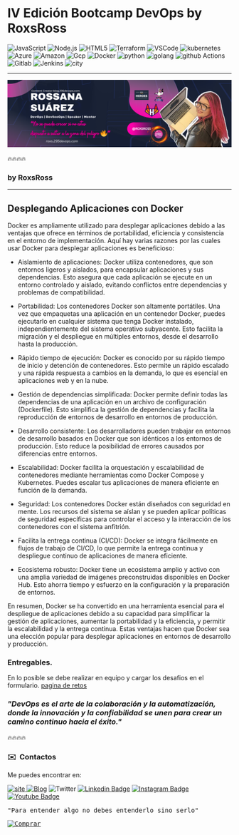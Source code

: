 # IV Edición Bootcamp DevOps by RoxsRoss
![JavaScript](https://img.shields.io/badge/-JavaScript-F7DF1E?style=for-the-badge&logo=JavaScript&logoColor=black)
![Node.js](https://img.shields.io/badge/-Node.js-339933?style=for-the-badge&logo=node.js&logoColor=white)
![HTML5](https://img.shields.io/badge/-HTML5-E34F26?style=for-the-badge&logo=html5&logoColor=white)
![Terraform](https://img.shields.io/badge/terraform-7B42BC?logo=terraform&logoColor=white&style=for-the-badge)
![VSCode](https://img.shields.io/badge/Visual_Studio_Code-0078D4?style=for-the-badge&logo=visual%20studio%20code&logoColor=white)
![kubernetes](https://img.shields.io/badge/kubernetes-326CE5?logo=kubernetes&logoColor=white&style=for-the-badge)
![Azure](https://img.shields.io/badge/azure-0078D4?logo=microsoft-azure&logoColor=white&style=for-the-badge)
![Amazon](https://img.shields.io/badge/Amazon_AWS-232F3E?style=for-the-badge&logo=amazon-aws&logoColor=white)
![Gcp](https://img.shields.io/badge/Google_Cloud-4285F4?style=for-the-badge&logo=google-cloud&logoColor=white)
![Docker](https://img.shields.io/badge/docker-2496ED?logo=docker&logoColor=white&style=for-the-badge)
![python](https://img.shields.io/badge/python-3776AB?logo=python&logoColor=white&style=for-the-badge)
![golang](https://img.shields.io/badge/Go-00ADD8?style=for-the-badge&logo=go&logoColor=white)
![github Actions](https://img.shields.io/badge/GitHub_Actions-2088FF?style=for-the-badge&logo=github-actions&logoColor=white)
![Gitlab](https://img.shields.io/badge/GitLab-330F63?style=for-the-badge&logo=gitlab&logoColor=white)
![Jenkins](	https://img.shields.io/badge/Jenkins-D24939?style=for-the-badge&logo=Jenkins&logoColor=white)
![city](https://img.shields.io/badge/TeamCity-000000?style=for-the-badge&logo=TeamCity&logoColor=white)

---
![](https://github.com/roxsross/roxsross/blob/main/images/roxsross-banner-1.png)

🔥🔥🔥🔥

### by RoxsRoss

---

## Desplegando Aplicaciones con Docker

Docker es ampliamente utilizado para desplegar aplicaciones debido a las ventajas que ofrece en términos de portabilidad, eficiencia y consistencia en el entorno de implementación. Aquí hay varias razones por las cuales usar Docker para desplegar aplicaciones es beneficioso:

- Aislamiento de aplicaciones: Docker utiliza contenedores, que son entornos ligeros y aislados, para encapsular aplicaciones y sus dependencias. Esto asegura que cada aplicación se ejecute en un entorno controlado y aislado, evitando conflictos entre dependencias y problemas de compatibilidad.

- Portabilidad: Los contenedores Docker son altamente portátiles. Una vez que empaquetas una aplicación en un contenedor Docker, puedes ejecutarlo en cualquier sistema que tenga Docker instalado, independientemente del sistema operativo subyacente. Esto facilita la migración y el despliegue en múltiples entornos, desde el desarrollo hasta la producción.

- Rápido tiempo de ejecución: Docker es conocido por su rápido tiempo de inicio y detención de contenedores. Esto permite un rápido escalado y una rápida respuesta a cambios en la demanda, lo que es esencial en aplicaciones web y en la nube.

- Gestión de dependencias simplificada: Docker permite definir todas las dependencias de una aplicación en un archivo de configuración (Dockerfile). Esto simplifica la gestión de dependencias y facilita la reproducción de entornos de desarrollo en entornos de producción.

- Desarrollo consistente: Los desarrolladores pueden trabajar en entornos de desarrollo basados en Docker que son idénticos a los entornos de producción. Esto reduce la posibilidad de errores causados por diferencias entre entornos.

- Escalabilidad: Docker facilita la orquestación y escalabilidad de contenedores mediante herramientas como Docker Compose y Kubernetes. Puedes escalar tus aplicaciones de manera eficiente en función de la demanda.

- Seguridad: Los contenedores Docker están diseñados con seguridad en mente. Los recursos del sistema se aíslan y se pueden aplicar políticas de seguridad específicas para controlar el acceso y la interacción de los contenedores con el sistema anfitrión.

- Facilita la entrega continua (CI/CD): Docker se integra fácilmente en flujos de trabajo de CI/CD, lo que permite la entrega continua y despliegue continuo de aplicaciones de manera eficiente.

- Ecosistema robusto: Docker tiene un ecosistema amplio y activo con una amplia variedad de imágenes preconstruidas disponibles en Docker Hub. Esto ahorra tiempo y esfuerzo en la configuración y la preparación de entornos.

En resumen, Docker se ha convertido en una herramienta esencial para el despliegue de aplicaciones debido a su capacidad para simplificar la gestión de aplicaciones, aumentar la portabilidad y la eficiencia, y permitir la escalabilidad y la entrega continua. Estas ventajas hacen que Docker sea una elección popular para desplegar aplicaciones en entornos de desarrollo y producción.


### Entregables.

En lo posible se debe realizar en equipo y cargar los desafios en el formulario. [pagina de retos](https://reto.295devops.com)

### _"DevOps es el arte de la colaboración y la automatización, donde la innovación y la confiabilidad se unen para crear un camino continuo hacia el éxito."_

🔥🔥🔥🔥


### ✉️  &nbsp;Contactos 

Me puedes encontrar en:

[![site](https://img.shields.io/badge/Hashnode-2962FF?style=for-the-badge&logo=hashnode&logoColor=white&link=https://blog.295devops.com) ](https://blog.295devops.com)
[![Blog](https://img.shields.io/badge/dev.to-0A0A0A?style=for-the-badge&logo=devdotto&logoColor=white&link=https://dev.to/roxsross)](https://dev.to/roxsross)
![Twitter](https://img.shields.io/twitter/follow/roxsross?style=for-the-badge)
[![Linkedin Badge](https://img.shields.io/badge/-LinkedIn-blue?style=for-the-badge&logo=Linkedin&logoColor=white&link=https://www.linkedin.com/in/roxsross/)](https://www.linkedin.com/in/roxsross/)
[![Instagram Badge](https://img.shields.io/badge/-Instagram-purple?style=for-the-badge&logo=instagram&logoColor=white&link=https://www.instagram.com/roxsross)](https://www.instagram.com/roxsross/)
[![Youtube Badge](https://img.shields.io/badge/YouTube-FF0000?style=for-the-badge&logo=youtube&logoColor=white&link=https://www.youtube.com/channel/UCa-FcaB75ZtqWd1YCWW6INQ)](https://www.youtube.com/channel/UCa-FcaB75ZtqWd1YCWW6INQ)


<samp>
"Para entender algo no debes entenderlo sino serlo"
<samp>
  </div>
  
   [![Comprar](https://img.shields.io/badge/Buy_Me_A_Coffee-FFDD00?style=for-the-badge&logo=buy-me-a-coffee&logoColor=black&link=https://www.buymeacoffee.com/roxsross)](https://www.buymeacoffee.com/roxsross)
